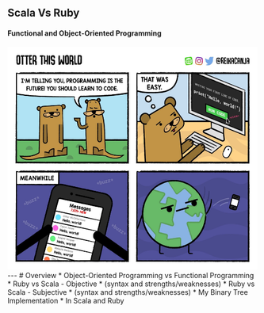 ## Scala Vs Ruby
#### Functional and Object-Oriented Programming
<img src="https://raw.githubusercontent.com/AndrewERAU/rubyBinaryTree/master/slideMaterials/HelloWorld.jpg" height="450" width="525" alt="Hello, world">
---
# Overview
* Object-Oriented Programming vs Functional Programming
* Ruby vs Scala - Objective
 * (syntax and strengths/weaknesses)
* Ruby vs Scala - Subjective
 * (syntax and strengths/weaknesses)
* My Binary Tree Implementation
 * In Scala and Ruby
